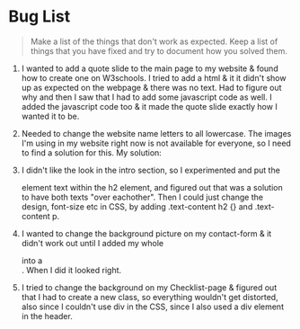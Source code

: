 # Bug List

> Make a list of the things that don't work as expected. Keep a list of things that you have fixed and try to document how you solved them.

1. I wanted to add a quote slide to the main page to my website & found how to create one on W3schools. I tried to add a html & it it didn't show up as expected on the webpage & there was no text. Had to figure out why and then I saw that I had to add some javascript code as well. I added the javascript code too & it made the quote slide exactly how I wanted it to be.

2. Needed to change the website name letters to all lowercase. The images I'm using in my website right now is not available for everyone, so I need to find a solution for this. My solution:

3. I didn't like the look in the intro section, so I experimented and put the <p> element text within the h2 element, and figured out that was a solution to have both texts "over eachother". Then I could just change the design, font-size etc in CSS, by adding .text-content h2 {} and .text-content p.

4. I wanted to change the background picture on my contact-form & it didn't work out until I added my whole <form> into a <section>. When I did it looked right.

5. I tried to change the background on my Checklist-page & figured out that I had to create a new class, so everything wouldn't get distorted, also since I couldn't use div in the CSS, since I also used a div element in the header. 
